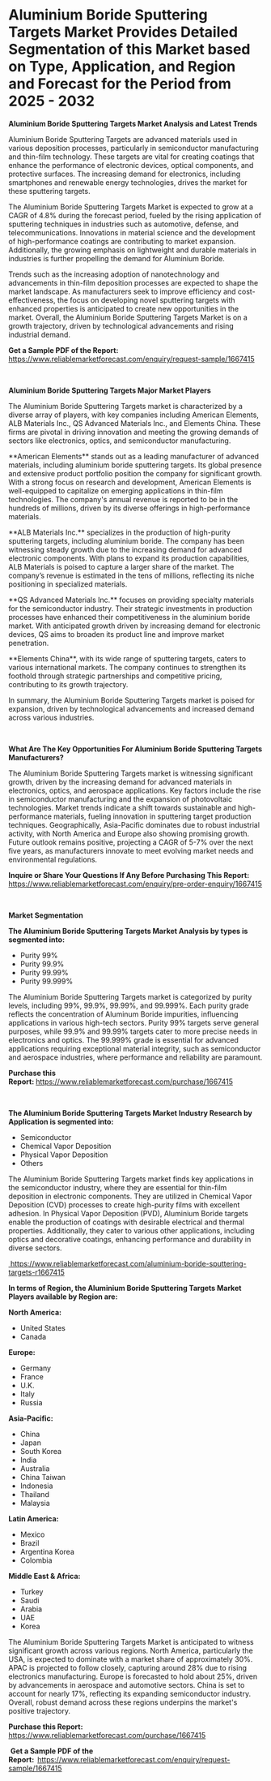 <p><h1>Aluminium Boride Sputtering Targets Market Provides Detailed Segmentation of this Market based on Type, Application, and Region and Forecast for the Period from 2025 - 2032</h1></p><p><strong>Aluminium Boride Sputtering Targets Market Analysis and Latest Trends</strong></p>
<p><p>Aluminium Boride Sputtering Targets are advanced materials used in various deposition processes, particularly in semiconductor manufacturing and thin-film technology. These targets are vital for creating coatings that enhance the performance of electronic devices, optical components, and protective surfaces. The increasing demand for electronics, including smartphones and renewable energy technologies, drives the market for these sputtering targets.</p><p>The Aluminium Boride Sputtering Targets Market is expected to grow at a CAGR of 4.8% during the forecast period, fueled by the rising application of sputtering techniques in industries such as automotive, defense, and telecommunications. Innovations in material science and the development of high-performance coatings are contributing to market expansion. Additionally, the growing emphasis on lightweight and durable materials in industries is further propelling the demand for Aluminium Boride.</p><p>Trends such as the increasing adoption of nanotechnology and advancements in thin-film deposition processes are expected to shape the market landscape. As manufacturers seek to improve efficiency and cost-effectiveness, the focus on developing novel sputtering targets with enhanced properties is anticipated to create new opportunities in the market. Overall, the Aluminium Boride Sputtering Targets Market is on a growth trajectory, driven by technological advancements and rising industrial demand.</p></p>
<p><strong>Get a Sample PDF of the Report:&nbsp;</strong> <a href="https://www.reliablemarketforecast.com/enquiry/request-sample/1667415?utm_campaign=3317&utm_medium=2&utm_source=Github&utm_content=ia&utm_term=18042025&utm_id=aluminium-boride-sputtering-targets">https://www.reliablemarketforecast.com/enquiry/request-sample/1667415</a></p>
<p>&nbsp;</p>
<p><strong>Aluminium Boride Sputtering Targets Major Market Players</strong></p>
<p><p>The Aluminium Boride Sputtering Targets market is characterized by a diverse array of players, with key companies including American Elements, ALB Materials Inc., QS Advanced Materials Inc., and Elements China. These firms are pivotal in driving innovation and meeting the growing demands of sectors like electronics, optics, and semiconductor manufacturing.</p><p>**American Elements** stands out as a leading manufacturer of advanced materials, including aluminium boride sputtering targets. Its global presence and extensive product portfolio position the company for significant growth. With a strong focus on research and development, American Elements is well-equipped to capitalize on emerging applications in thin-film technologies. The company's annual revenue is reported to be in the hundreds of millions, driven by its diverse offerings in high-performance materials.</p><p>**ALB Materials Inc.** specializes in the production of high-purity sputtering targets, including aluminium boride. The company has been witnessing steady growth due to the increasing demand for advanced electronic components. With plans to expand its production capabilities, ALB Materials is poised to capture a larger share of the market. The company’s revenue is estimated in the tens of millions, reflecting its niche positioning in specialized materials.</p><p>**QS Advanced Materials Inc.** focuses on providing specialty materials for the semiconductor industry. Their strategic investments in production processes have enhanced their competitiveness in the aluminium boride market. With anticipated growth driven by increasing demand for electronic devices, QS aims to broaden its product line and improve market penetration.</p><p>**Elements China**, with its wide range of sputtering targets, caters to various international markets. The company continues to strengthen its foothold through strategic partnerships and competitive pricing, contributing to its growth trajectory.</p><p>In summary, the Aluminium Boride Sputtering Targets market is poised for expansion, driven by technological advancements and increased demand across various industries.</p></p>
<p>&nbsp;</p>
<p><strong>What Are The Key Opportunities For Aluminium Boride Sputtering Targets Manufacturers?</strong></p>
<p><p>The Aluminium Boride Sputtering Targets market is witnessing significant growth, driven by the increasing demand for advanced materials in electronics, optics, and aerospace applications. Key factors include the rise in semiconductor manufacturing and the expansion of photovoltaic technologies. Market trends indicate a shift towards sustainable and high-performance materials, fueling innovation in sputtering target production techniques. Geographically, Asia-Pacific dominates due to robust industrial activity, with North America and Europe also showing promising growth. Future outlook remains positive, projecting a CAGR of 5-7% over the next five years, as manufacturers innovate to meet evolving market needs and environmental regulations.</p></p>
<p><strong>Inquire or Share Your Questions If Any Before Purchasing This Report:</strong> <a href="https://www.reliablemarketforecast.com/enquiry/pre-order-enquiry/1667415?utm_campaign=3317&utm_medium=2&utm_source=Github&utm_content=ia&utm_term=18042025&utm_id=aluminium-boride-sputtering-targets">https://www.reliablemarketforecast.com/enquiry/pre-order-enquiry/1667415</a></p>
<p>&nbsp;</p>
<p><strong>Market Segmentation</strong></p>
<p><strong>The Aluminium Boride Sputtering Targets Market Analysis by types is segmented into:</strong></p>
<p><ul><li>Purity 99%</li><li>Purity 99.9%</li><li>Purity 99.99%</li><li>Purity 99.999%</li></ul></p>
<p><p>The Aluminium Boride Sputtering Targets market is categorized by purity levels, including 99%, 99.9%, 99.99%, and 99.999%. Each purity grade reflects the concentration of Aluminum Boride impurities, influencing applications in various high-tech sectors. Purity 99% targets serve general purposes, while 99.9% and 99.99% targets cater to more precise needs in electronics and optics. The 99.999% grade is essential for advanced applications requiring exceptional material integrity, such as semiconductor and aerospace industries, where performance and reliability are paramount.</p></p>
<p><strong>Purchase this Report:&nbsp;</strong><a href="https://www.reliablemarketforecast.com/purchase/1667415?utm_campaign=3317&utm_medium=2&utm_source=Github&utm_content=ia&utm_term=18042025&utm_id=aluminium-boride-sputtering-targets">https://www.reliablemarketforecast.com/purchase/1667415</a></p>
<p>&nbsp;</p>
<p><strong>The Aluminium Boride Sputtering Targets Market Industry Research by Application is segmented into:</strong></p>
<p><ul><li>Semiconductor</li><li>Chemical Vapor Deposition</li><li>Physical Vapor Deposition</li><li>Others</li></ul></p>
<p><p>The Aluminium Boride Sputtering Targets market finds key applications in the semiconductor industry, where they are essential for thin-film deposition in electronic components. They are utilized in Chemical Vapor Deposition (CVD) processes to create high-purity films with excellent adhesion. In Physical Vapor Deposition (PVD), Aluminium Boride targets enable the production of coatings with desirable electrical and thermal properties. Additionally, they cater to various other applications, including optics and decorative coatings, enhancing performance and durability in diverse sectors.</p></p>
<p><a href="https://www.reliablemarketforecast.com/aluminium-boride-sputtering-targets-r1667415?utm_campaign=3317&utm_medium=2&utm_source=Github&utm_content=ia&utm_term=18042025&utm_id=aluminium-boride-sputtering-targets">&nbsp;https://www.reliablemarketforecast.com/aluminium-boride-sputtering-targets-r1667415</a></p>
<p><strong>In terms of Region, the Aluminium Boride Sputtering Targets Market Players available by Region are:</strong></p>
<p>
    <p> <strong> North America: </strong>
        <ul>
            <li>United States</li>
            <li>Canada</li>
        </ul>
        </p> 
    <p> <strong> Europe: </strong>
        <ul>
            <li>Germany</li>
            <li>France</li>
            <li>U.K.</li>
            <li>Italy</li>
            <li>Russia</li>
        </ul>
        </p> 
    <p> <strong> Asia-Pacific: </strong>
        <ul>
            <li>China</li>
            <li>Japan</li>
            <li>South Korea</li>
            <li>India</li>
            <li>Australia</li>
            <li>China Taiwan</li>
            <li>Indonesia</li>
            <li>Thailand</li>
            <li>Malaysia</li>
        </ul>
        </p> 
    <p> <strong> Latin America: </strong>
        <ul>
            <li>Mexico</li>
            <li>Brazil</li>
            <li>Argentina Korea</li>
            <li>Colombia</li>
        </ul>
        </p> 
    <p> <strong> Middle East & Africa: </strong>
        <ul>
            <li>Turkey</li>
            <li>Saudi</li>
            <li>Arabia</li>
            <li>UAE</li>
            <li>Korea</li>
        </ul>
    </p>
    </p>
<p><p>The Aluminium Boride Sputtering Targets Market is anticipated to witness significant growth across various regions. North America, particularly the USA, is expected to dominate with a market share of approximately 30%. APAC is projected to follow closely, capturing around 28% due to rising electronics manufacturing. Europe is forecasted to hold about 25%, driven by advancements in aerospace and automotive sectors. China is set to account for nearly 17%, reflecting its expanding semiconductor industry. Overall, robust demand across these regions underpins the market's positive trajectory.</p></p>
<p><strong>Purchase this Report: </strong><a href="https://www.reliablemarketforecast.com/purchase/1667415?utm_campaign=3317&utm_medium=2&utm_source=Github&utm_content=ia&utm_term=18042025&utm_id=aluminium-boride-sputtering-targets">https://www.reliablemarketforecast.com/purchase/1667415</a></p>
<p>&nbsp;<strong>Get a Sample PDF of the Report:&nbsp;&nbsp;</strong><a href="https://www.reliablemarketforecast.com/enquiry/request-sample/1667415?utm_campaign=3317&utm_medium=2&utm_source=Github&utm_content=ia&utm_term=18042025&utm_id=aluminium-boride-sputtering-targets">https://www.reliablemarketforecast.com/enquiry/request-sample/1667415</a></p>
<p><strong></strong></p>
<p><p></p><p></p><p></p></p>